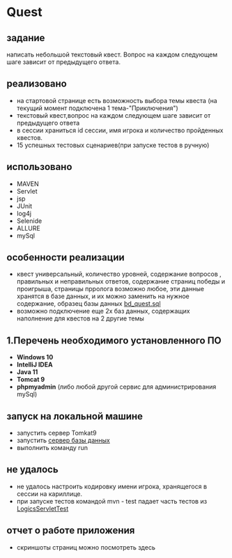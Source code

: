 # Quest
## задание
написать небольшой текстовый квест. Вопрос на каждом следующем шаге зависит от предыдущего ответа.

## реализовано
- на стартовой странице есть возможность выбора темы квеста (на текущий момент подключена 1 тема-"Приключения")
- текстовый квест,вопрос на каждом следующем шаге зависит от предыдущего ответа
- в сессии храниться id сессии, имя игрока и количество пройденных квестов.
- 15 успешных тестовых сценариев(при запуске тестов в ручную)



## использовано
- MAVEN
- Servlet
- jsp
- JUnit
- log4j
- Selenide
- ALLURE
- mySql

## особенности реализации
- квест универсальный, количество уровней, содержание вопросов , правильных и неправильных ответов, содержание страниц победы и проигрыша, страницы прролога возможно любое, эти данные хранятся в базе данных, и их можно заменить на нужное содержание, образец базы данных  [bd_quest.sql](https://github.com/UBCh/ru.javarush.november.chuvashova.quest/blob/master/src/main/resources/bd_quest.sql)
- возможно подключение еще 2х баз данных, содержащих наполнение для квестов на 2 другие темы

## 1.Перечень необходимого установленного ПО

* **Windows 10**
* **IntelliJ IDEA**
* **Java 11**
* **Tomcat 9**
* **phpmyadmin**  (либо любой другой сервис для администрирования mySql)

## запуск на локальной машине
- запустить  сервер Tomkat9
- запустить [сервер базы данных](http://www.phpmyadmin.net) 
- выполнить команду run

## не удалось
- не удалось настроить кодировку имени игрока, хранящегося в сессии на кариллице.
- при запуске тестов командой mvn - test падает часть тестов из [LogicsServletTest](https://github.com/UBCh/ru.javarush.november.chuvashova.quest/blob/818246913922638127de686dd12b831ef4dc89b1/src/test/java/questTest/LogicsServletTest.java#L73)

## отчет о работе приложения
- скриншоты страниц можно посмотреть здесь []()



